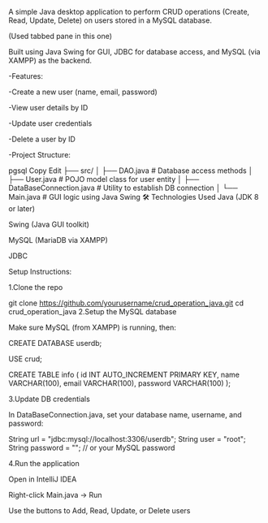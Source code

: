A simple Java desktop application to perform CRUD operations (Create, Read, Update, Delete) on users stored in a MySQL database. 

(Used tabbed pane in this one)

Built using Java Swing for GUI, JDBC for database access, and MySQL (via XAMPP) as the backend.

-Features:

  -Create a new user (name, email, password)

  -View user details by ID

  -Update user credentials

  -Delete a user by ID

-Project Structure:

pgsql
Copy
Edit
├── src/
│   ├── DAO.java               # Database access methods
│   ├── User.java              # POJO model class for user entity
│   ├── DataBaseConnection.java # Utility to establish DB connection
│   └── Main.java              # GUI logic using Java Swing
🛠️ Technologies Used
Java (JDK 8 or later)

Swing (Java GUI toolkit)

MySQL (MariaDB via XAMPP)

JDBC

Setup Instructions:

1.Clone the repo

git clone https://github.com/yourusername/crud_operation_java.git
cd crud_operation_java
2.Setup the MySQL database

Make sure MySQL (from XAMPP) is running, then:

CREATE DATABASE userdb;

USE crud;

CREATE TABLE info (
  id INT AUTO_INCREMENT PRIMARY KEY,
  name VARCHAR(100),
  email VARCHAR(100),
  password VARCHAR(100)
);

3.Update DB credentials

In DataBaseConnection.java, set your database name, username, and password:

String url = "jdbc:mysql://localhost:3306/userdb";
String user = "root";
String password = ""; // or your MySQL password

4.Run the application

Open in IntelliJ IDEA

Right-click Main.java → Run

Use the buttons to Add, Read, Update, or Delete users

